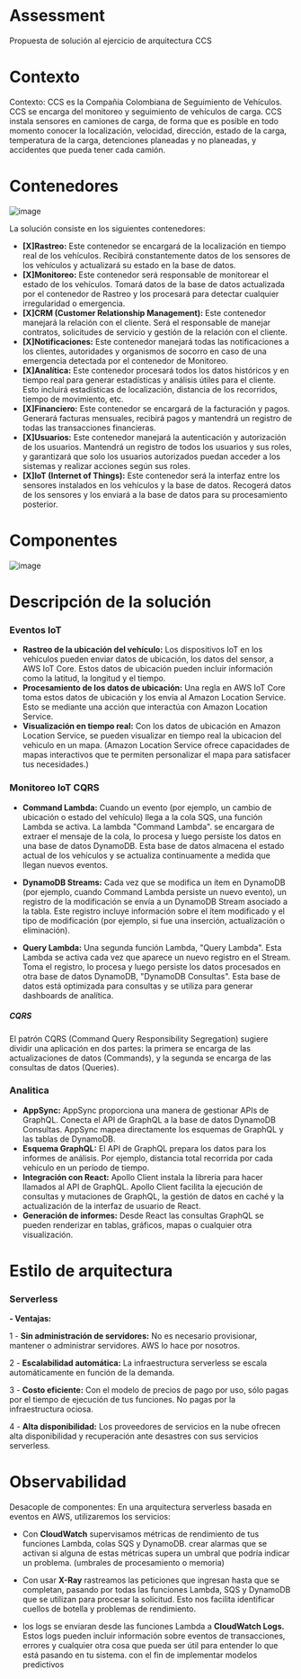 # Assessment
Propuesta de solución al ejercicio de arquitectura CCS


# Contexto

Contexto: CCS es la Compañía Colombiana de Seguimiento de Vehículos. CCS se encarga del monitoreo y seguimiento de vehículos de carga. CCS instala sensores en camiones de carga, de forma que es posible en todo momento conocer la localización, velocidad, dirección, estado de la carga, temperatura de la carga, detenciones planeadas y no planeadas, y accidentes que pueda tener cada camión.

# Contenedores

![image](https://github.com/jgutierrez-pragmatico/Assessment/assets/117243510/e835a5a0-04c6-4a42-9b6c-630f20ca0552)


La solución consiste en los siguientes contenedores:
- **[X]Rastreo:** Este contenedor se encargará de la localización en tiempo real de los vehículos. Recibirá constantemente datos de los sensores de los vehículos y actualizará su estado en la base de datos.
- **[X]Monitoreo:** Este contenedor será responsable de monitorear el estado de los vehículos. Tomará datos de la base de datos actualizada por el contenedor de Rastreo y los procesará para detectar cualquier irregularidad o emergencia.
- **[X]CRM (Customer Relationship Management):** Este contenedor manejará la relación con el cliente. Será el responsable de manejar contratos, solicitudes de servicio y gestión de la relación con el cliente.
- **[X]Notificaciones:** Este contenedor manejará todas las notificaciones a los clientes, autoridades y organismos de socorro en caso de una emergencia detectada por el contenedor de Monitoreo.
- **[X]Analítica:** Este contenedor procesará todos los datos históricos y en tiempo real para generar estadísticas y análisis útiles para el cliente. Esto incluirá estadísticas de localización, distancia de los recorridos, tiempo de movimiento, etc.
- **[X]Financiero:** Este contenedor se encargará de la facturación y pagos. Generará facturas mensuales, recibirá pagos y mantendrá un registro de todas las transacciones financieras.
- **[X]Usuarios:** Este contenedor manejará la autenticación y autorización de los usuarios. Mantendrá un registro de todos los usuarios y sus roles, y garantizará que solo los usuarios autorizados puedan acceder a los sistemas y realizar acciones según sus roles.
- **[X]IoT (Internet of Things):** Este contenedor será la interfaz entre los sensores instalados en los vehículos y la base de datos. Recogerá datos de los sensores y los enviará a la base de datos para su procesamiento posterior.

# Componentes

![image](https://github.com/jgutierrez-pragmatico/Assessment/assets/117243510/fbd91a79-c3aa-4871-b283-1ac378ea817f)


# Descripción de la solución

### Eventos IoT

- **Rastreo de la ubicación del vehículo:** Los dispositivos IoT en los vehículos pueden enviar datos de ubicación, los datos del sensor, a AWS IoT Core. Estos datos de ubicación pueden incluir información como la latitud, la longitud y el tiempo.
- **Procesamiento de los datos de ubicación:** Una regla en AWS IoT Core toma estos datos de ubicación y los envia al Amazon Location Service. Esto se mediante una acción que interactúa con Amazon Location Service.
- **Visualización en tiempo real:** Con los datos de ubicación en Amazon Location Service, se pueden visualizar en tiempo real la ubicacion del vehiculo en un mapa. (Amazon Location Service ofrece capacidades de mapas interactivos que te permiten personalizar el mapa para satisfacer tus necesidades.)

### Monitoreo IoT CQRS
- **Command Lambda:** Cuando un evento (por ejemplo, un cambio de ubicación o estado del vehículo) llega a la cola SQS, una función Lambda se activa. La lambda "Command Lambda". se encargara de extraer el mensaje de la cola, lo procesa y luego persiste los datos en una base de datos DynamoDB. Esta base de datos almacena el estado actual de los vehículos y se actualiza continuamente a medida que llegan nuevos eventos.

- **DynamoDB Streams:** Cada vez que se modifica un ítem en DynamoDB (por ejemplo, cuando Command Lambda persiste un nuevo evento), un registro de la modificación se envía a un DynamoDB Stream asociado a la tabla. Este registro incluye información sobre el ítem modificado y el tipo de modificación (por ejemplo, si fue una inserción, actualización o eliminación).

- **Query Lambda:** Una segunda función Lambda, "Query Lambda". Esta Lambda se activa cada vez que aparece un nuevo registro en el Stream. Toma el registro, lo procesa y luego persiste los datos procesados en otra base de datos DynamoDB, "DynamoDB Consultas". Esta base de datos está optimizada para consultas y se utiliza para generar dashboards de analítica.

##### CQRS
El patrón CQRS (Command Query Responsibility Segregation) sugiere dividir una aplicación en dos partes: la primera se encarga de las actualizaciones de datos (Commands), y la segunda se encarga de las consultas de datos (Queries).

### Analitica
- **AppSync:** AppSync proporciona una manera de gestionar APIs de GraphQL. Conecta el API de GraphQL a la base de datos DynamoDB Consultas. AppSync mapea directamente los esquemas de GraphQL y las tablas de DynamoDB.
- **Esquema GraphQL:** El API de GraphQL prepara los datos para los informes de análisis. Por ejemplo, distancia total recorrida por cada vehículo en un período de tiempo.
- **Integración con React:** Apollo Client instala la libreria para hacer llamados al API de GraphQL. Apollo Client facilita la ejecución de consultas y mutaciones de GraphQL, la gestión de datos en caché y la actualización de la interfaz de usuario de React.
- **Generación de informes:** Desde React las consultas GraphQL se pueden renderizar en tablas, gráficos, mapas o cualquier otra visualización.

# Estilo de arquitectura 
### Serverless
**- Ventajas:**

1 - **Sin administración de servidores:** No es necesario provisionar, mantener o administrar servidores. AWS lo hace por nosotros.

2 - **Escalabilidad automática:** La infraestructura serverless se escala automáticamente en función de la demanda.

3 - **Costo eficiente:** Con el modelo de precios de pago por uso, sólo pagas por el tiempo de ejecución de tus funciones. No pagas por la infraestructura ociosa.

4 - **Alta disponibilidad:** Los proveedores de servicios en la nube ofrecen alta disponibilidad y recuperación ante desastres con sus servicios serverless.


# Observabilidad 

Desacople de componentes: En una arquitectura serverless basada en eventos en AWS, utilizaremos los servicios:

- Con **CloudWatch** supervisamos  métricas de rendimiento de tus funciones Lambda, colas SQS y DynamoDB. crear alarmas que se activan si alguna de estas métricas supera un umbral que podría indicar un problema. (umbrales de procesamiento o memoria)

- Con usar **X-Ray** rastreamos las peticiones que ingresan hasta que se completan, pasando por todas las funciones Lambda, SQS y DynamoDB que se utilizan para procesar la solicitud. Esto nos facilita identificar cuellos de botella y problemas de rendimiento.

- los logs se enviaran desde las funciones Lambda a **CloudWatch Logs.** Estos logs pueden incluir información sobre eventos de transacciones, errores y cualquier otra cosa que pueda ser útil para entender lo que está pasando en tu sistema. con el fin de implementar modelos predictivos

